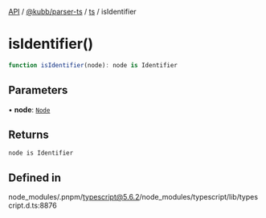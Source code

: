 [API](../../../../../packages.md) / [@kubb/parser-ts](../../../index.md) / [ts](../index.md) / isIdentifier

# isIdentifier()

```ts
function isIdentifier(node): node is Identifier
```

## Parameters

• **node**: [`Node`](../interfaces/Node.md)

## Returns

`node is Identifier`

## Defined in

node\_modules/.pnpm/typescript@5.6.2/node\_modules/typescript/lib/typescript.d.ts:8876
